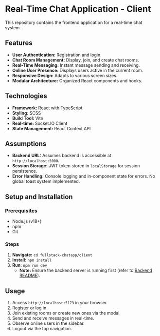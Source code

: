 # Real-Time Chat Application - Client

This repository contains the frontend application for a real-time chat system.

## Features

- **User Authentication:** Registration and login.
- **Chat Room Management:** Display, join, and create chat rooms.
- **Real-Time Messaging:** Instant message sending and receiving.
- **Online User Presence:** Displays users active in the current room.
- **Responsive Design:** Adapts to various screen sizes.
- **Modular Architecture:** Organized React components and hooks.

## Technologies

- **Framework:** React with TypeScript
- **Styling:** SCSS
- **Build Tool:** Vite
- **Real-time:** Socket.IO Client
- **State Management:** React Context API

## Assumptions

- **Backend URL:** Assumes backend is accessible at `http://localhost:5000`.
- **Session Storage:** JWT token stored in `localStorage` for session persistence.
- **Error Handling:** Console logging and in-component state for errors. No global toast system implemented.

## Setup and Installation

### Prerequisites

- Node.js (v18+)
- npm
- Git

### Steps

1.  **Navigate:** `cd fullstack-chatapp/client`
2.  **Install:** `npm install`
3.  **Run:** `npm run dev`
    - **Note:** Ensure the backend server is running first (refer to [Backend README](https://github.com/Dapprima/chat-app-server)).

## Usage

1.  Access `http://localhost:5173` in your browser.
2.  Register or log in.
3.  Join existing rooms or create new ones via the modal.
4.  Send and receive messages in real-time.
5.  Observe online users in the sidebar.
6.  Logout via the top navigation.
